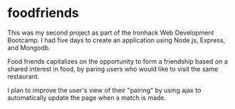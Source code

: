 # foodfriends

This was my second project as part of the Ironhack Web Development Bootcamp. 
I had five days to create an application using Node.js, Express, and Mongodb. 

Food friends capitalizes on the opportunity to form a friendship based on a shared interest in food, 
by paring users who would like to visit the same restaurant. 

I plan to improve the user's view of their "pairing" by using ajax to automatically update the page
when a match is made.
